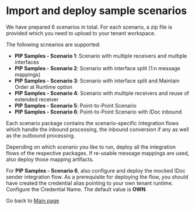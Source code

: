 # Import and deploy sample scenarios

We have prepared 6 scenarios in total. For each scenario, a zip file is provided which you need to upload to your tenant workspace.

The following scnearios are supported:
- **PIP Samples - Scenario 1**: Scenario with multiple receivers and multiple interfaces
- **PIP Samples - Scenario 2**: Scenario with interface split (1:n message mappings)
- **PIP Samples - Scenario 3**: Scenario with interface split and Maintain Order at Runtime option
- **PIP Samples - Scenario 4**: Scenario with multiple receivers and reuse of extended receiver 
- **PIP Samples - Scenario 5**: Point-to-Point Scenario
- **PIP Samples - Scenario 6**: Point-to-Point Scenario with IDoc inbound

Each scenario package contains the scenario-specific integration flows which handle the inbound processing, the inbound conversion if any as well as the outbound processing.

Depending on which scenario you like to run, deploy all the integration flows of the respective packages. If re-usable message mappings are used, also deploy those mapping artifacts.

For **PIP Samples - Scenario 6**, also configure and deploy the mocked IDoc sender integration flow.
As a prerequisite for deploying the flow, you should have created the credential alias pointing to your own tenant runtime.
Configure the Credential Name. The default value is **OWN**.

Go back to [Main page](../../README.md)
